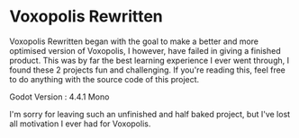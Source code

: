 # Voxopolis Rewritten
Voxopolis Rewritten began with the goal to make a better and more optimised version of Voxopolis, I however, have failed in giving a finished product. This was by far the best learning experience I ever went through, I found these 2 projects fun and challenging. If you're reading this, feel free to do anything with the source code of this project.

Godot Version : 4.4.1 Mono

I'm sorry for leaving such an unfinished and half baked project, but I've lost all motivation I ever had for Voxopolis.

